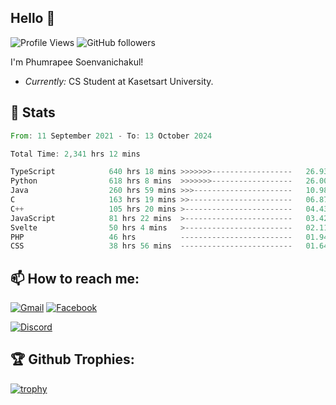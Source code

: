 
<h2>Hello 👋</h2> 

![Profile Views](https://komarev.com/ghpvc/?username=Homiez09&label=Profile%20views&color=0e75b6&style=flat)
![GitHub followers](https://img.shields.io/github/followers/HomieZ09.svg?style=social&label=Follow)


I'm Phumrapee Soenvanichakul!

- <i>Currently:</i> CS Student at Kasetsart University.

<h2>👀 Stats</h2>

<!--START_SECTION:waka-->

```rust
From: 11 September 2021 - To: 13 October 2024

Total Time: 2,341 hrs 12 mins

TypeScript            640 hrs 18 mins >>>>>>>------------------   26.93 %
Python                618 hrs 8 mins  >>>>>>>------------------   26.00 %
Java                  260 hrs 59 mins >>>----------------------   10.98 %
C                     163 hrs 19 mins >>-----------------------   06.87 %
C++                   105 hrs 20 mins >------------------------   04.43 %
JavaScript            81 hrs 22 mins  >------------------------   03.42 %
Svelte                50 hrs 4 mins   >------------------------   02.11 %
PHP                   46 hrs          -------------------------   01.94 %
CSS                   38 hrs 56 mins  -------------------------   01.64 %
```

<!--END_SECTION:waka-->

<h2>📫 How to reach me:</h2>

<a href="mailto:phumrapeesoen1@gmail.com">![Gmail](https://img.shields.io/badge/Gmail-D14836?style=for-the-badge&logo=gmail&logoColor=white)</a> 
<a href="https://web.facebook.com/phumrapee.soenvanichakul.3/">![Facebook](https://img.shields.io/badge/Facebook-4267B2?style=for-the-badge&logo=facebook&logoColor=white)</a>

<a href="https://discord.gg/EWnAEUtFVm">![Discord](https://discord.c99.nl/widget/theme-1/297740667784921089.png)</a> 

<h2>🏆 Github Trophies:</h2>

[![trophy](https://github-profile-trophy.vercel.app/?username=Homiez09&theme=discord&row=1)](https://github.com/ryo-ma/github-profile-trophy)
